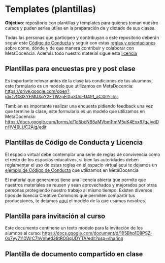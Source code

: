 # Templates (plantillas)

**Objetivo:** repositorio con plantillas y templates para quienes toman nuestro cursos y puden serles útiles en la preparación de y dictado de sus clases.

Todas las personas que participen y contribuyan a este repositorio deberán seguir este [Código de Conducta](https://github.com/MetaDocencia/docs/blob/master/C%C3%93DIGO-DE-CONDUCTA.md) y seguir con estas [reglas y orientaciones](https://github.com/MetaDocencia/docs/blob/master/CONTRIBUIR.md) sobre cómo, dónde y de que manera contribuir y colaborar con MetaDocencia.  Además todo nuestro material sigue esta [licencia](https://github.com/MetaDocencia/docs/blob/master/LICENCIA.md)

## Plantillas para encuestas pre y post clase

Es importante relevar antes de la clase las condiciones de tus aluumnos, este formulario es un modelo que utilizamos en MetaDocencia: https://drive.google.com/open?id=1vG8lXYFMUXqY2FTWzpElXp3DcFU49f_aCi0lYjIibjs

También es importante realizar una encuesta pidiendo feedback una vez que termine la clase, este formulario es un modelo que utilizamos en MetaDocencia: https://docs.google.com/forms/d/1d5bcNB6aMVbm1tmM5uK4Eox87qJIydDnHV46LUC2Aig/edit

## Plantillas de Código de Conducta y Licencia

El espacio virtual debe contemplar una serie de reglas de convivencia como el resto de los espacios educativos, si bien las autoridades deben reglamentar el uso de estas reglas en el espacio virtual aqui te dejamos un [ejemplo de Código de Conducta](https://github.com/MetaDocencia/docs/blob/master/C%C3%93DIGO-DE-CONDUCTA.md) que utilizamos en MetaDocencia

El material que generamos tiene una licencia abierta que permite que nuestros materiales se reusen y sean aprovechados y mejorados por otras personas protegiendo nuestro trabajo al mismo tiempo.  Existen diversos tipos de licencia Creative Commons que permiten compartir tus producciones, te dejamos [aqui](https://github.com/MetaDocencia/docs/blob/master/LICENCIA.md) el modelo de la que usamos nosotros.

## Plantilla para invitación al curso

Este documento continene un texto modelo para la invitación de los alumnos al curso: https://docs.google.com/document/d/195Bhp1D8PSZ-0x7yy7110WrC7hVnhed39tROGqUDYTA/edit?usp=sharing

## Plantilla de documento compartido en clase

